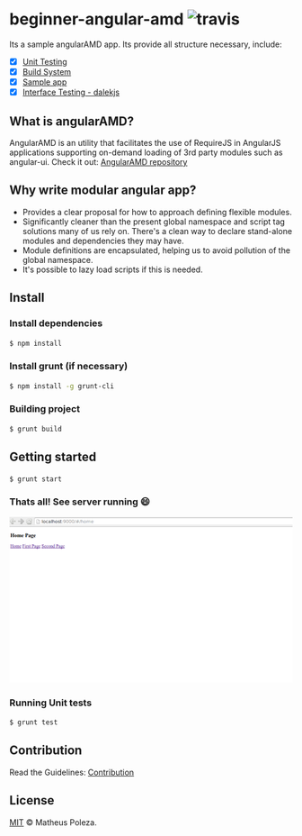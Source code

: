# beginner-angular-amd  ![travis](https://travis-ci.org/matheuspoleza/beginner-angular-amd.svg?branch=master)

Its a sample angularAMD app. Its provide all structure necessary, include:
- [x] [Unit Testing](#unit)
- [x] [Build System](#build)
- [x] [Sample app](#sample)
- [x] [Interface Testing - dalekjs](#interface)

## What is angularAMD?
AngularAMD is an utility that facilitates the use of RequireJS in AngularJS applications supporting on-demand loading of 3rd party modules such as angular-ui.
Check it out: [AngularAMD repository](https://github.com/marcoslin/angularAMD)

## Why write modular angular app?
- Provides a clear proposal for how to approach defining flexible modules.
- Significantly cleaner than the present global namespace and script tag solutions many of us rely on. There's a clean way to declare stand-alone modules and dependencies they may have.
- Module definitions are encapsulated, helping us to avoid pollution of the global namespace.
- It's possible to lazy load scripts if this is needed.

## Install

### Install dependencies

```sh
$ npm install
```
### Install grunt (if necessary)

```sh
$ npm install -g grunt-cli
```

### Building project

```sh
$ grunt build
```

## Getting started

```sh
$ grunt start
```

### Thats all! See server running :smile:
![server running](assets/localhost.png)

### Running Unit tests

```sh
$ grunt test
```

## Contribution

Read the Guidelines:
[Contribution](https://github.com/matheuspoleza/begginer-amd/blob/master/CONTRIBUTING.md)

## License

[MIT](https://github.com/fdaciuk/licenses/blob/master/MIT-LICENSE.md) © Matheus Poleza.
